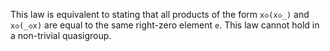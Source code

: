 This law is equivalent to stating that all products of the form `x◇(x◇_)` and `x◇(_◇x)` are equal to the same right-zero element `e`.  This law cannot hold in a non-trivial quasigroup.
